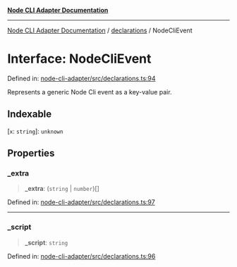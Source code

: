 [**Node CLI Adapter Documentation**](../../README.md)

***

[Node CLI Adapter Documentation](../../README.md) / [declarations](../README.md) / NodeCliEvent

# Interface: NodeCliEvent

Defined in: [node-cli-adapter/src/declarations.ts:94](https://github.com/stonemjs/node-cli-adapter/blob/942602ba5f120245f6f1f4ea802cbd5e86b9d774/src/declarations.ts#L94)

Represents a generic Node Cli event as a key-value pair.

## Indexable

\[`x`: `string`\]: `unknown`

## Properties

### \_extra

> **\_extra**: (`string` \| `number`)[]

Defined in: [node-cli-adapter/src/declarations.ts:97](https://github.com/stonemjs/node-cli-adapter/blob/942602ba5f120245f6f1f4ea802cbd5e86b9d774/src/declarations.ts#L97)

***

### \_script

> **\_script**: `string`

Defined in: [node-cli-adapter/src/declarations.ts:96](https://github.com/stonemjs/node-cli-adapter/blob/942602ba5f120245f6f1f4ea802cbd5e86b9d774/src/declarations.ts#L96)
